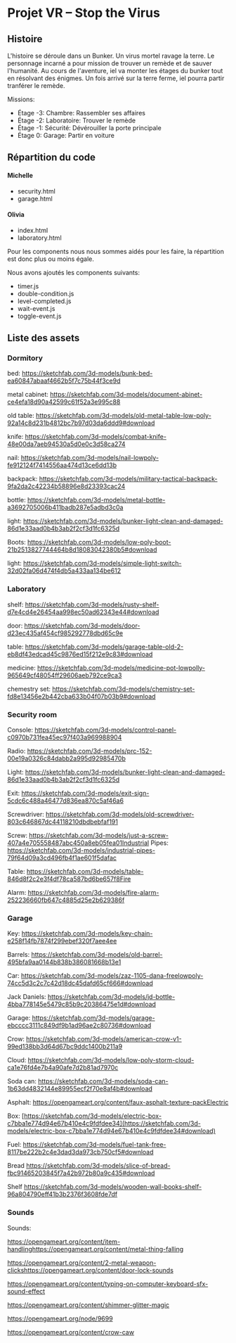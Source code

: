 # Projet VR – Stop the Virus

## Histoire

L'histoire se déroule dans un Bunker. Un virus mortel ravage la terre. Le personnage incarné a pour mission de trouver un remède et de sauver l'humanité. Au cours de l'aventure, iel va monter les étages du bunker tout en résolvant des énigmes. Un fois arrivé sur la terre ferme, iel pourra partir tranférer le remède.

Missions:

- Étage -3: Chambre: Rassembler ses affaires
- Étage -2: Laboratoire: Trouver le remède
- Étage -1: Sécurité: Dévérouiller la porte principale
- Étage 0: Garage: Partir en voiture

## Répartition du code

#### Michelle

- security.html
- garage.html

#### Olivia

- index.html
- laboratory.html



Pour les components nous nous sommes aidés pour les faire, la répartition est donc plus ou moins égale.

Nous avons ajoutés les components suivants:

- timer.js
- double-condition.js
- level-completed.js
- wait-event.js
- toggle-event.js



## Liste des assets

### Dormitory

bed: https://sketchfab.com/3d-models/bunk-bed-ea60847abaaf4662b5f7c75b44f3ce9d

metal cabinet: https://sketchfab.com/3d-models/document-abinet-ce4efa18d90a42599c61f52a3e995c88

old table: https://sketchfab.com/3d-models/old-metal-table-low-poly-92a14c8d231b4812bc7b97d03da6ddd9#download

knife: https://sketchfab.com/3d-models/combat-knife-48e00da7aeb94530a5d0e0c3d58ca274

nail: https://sketchfab.com/3d-models/nail-lowpoly-fe912124f7414556aa474d13ce6dd13b

backpack: https://sketchfab.com/3d-models/military-tactical-backpack-9fa2da2c42234b58896e8d23393cac24

bottle: https://sketchfab.com/3d-models/metal-bottle-a3692705006b411badb287e5adbd3c0a

light: https://sketchfab.com/3d-models/bunker-light-clean-and-damaged-86d1e33aad0b4b3ab2f2cf3d1fc6325d

Boots: https://sketchfab.com/3d-models/low-poly-boot-21b2513827744464b8d18083042380b5#download

light: https://sketchfab.com/3d-models/simple-light-switch-32d02fa06d474f4db5a433aa134be612



### Laboratory

shelf: https://sketchfab.com/3d-models/rusty-shelf-d7e4cd4e26454aa998ec50ad62343e44#download

door: https://sketchfab.com/3d-models/door-d23ec435af454cf985292778dbd65c9e

table: https://sketchfab.com/3d-models/garage-table-old-2-eb8df43edcad45c9876ed15f212e9c83#download

medicine: https://sketchfab.com/3d-models/medicine-pot-lowpolly-965649cf48054ff29606aeb792ce9ca3

chemestry set: https://sketchfab.com/3d-models/chemistry-set-fd8e13456e2b442cba633b04f07b03b9#download

### Security room

Console: https://sketchfab.com/3d-models/control-panel-c0970b731fea45ec97f403a969988904

Radio: https://sketchfab.com/3d-models/prc-152-00e19a0326c84dabb2a995d92985470b

Light: https://sketchfab.com/3d-models/bunker-light-clean-and-damaged-86d1e33aad0b4b3ab2f2cf3d1fc6325d

Exit: https://sketchfab.com/3d-models/exit-sign-5cdc6c488a46477d836ea870c5af46a6

Screwdriver: https://sketchfab.com/3d-models/old-screwdriver-803c646867dc44118210dbdbebfaf191

Screw: https://sketchfab.com/3d-models/just-a-screw-407a4e705558487abc450a8eb05fea01Industrial Pipes: https://sketchfab.com/3d-models/industrial-pipes-79f64d09a3cd496fb4f1ae601f5dafac

Table: https://sketchfab.com/3d-models/table-846d8f2c2e3f4df78ca587bd6be657f8Fire

Alarm: https://sketchfab.com/3d-models/fire-alarm-252236660fb647c4885d25e2b629386f

### Garage

Key: https://sketchfab.com/3d-models/key-chain-e258f14fb7874f299ebef320f7aee4ee

Barrels: https://sketchfab.com/3d-models/old-barrel-495bfa9aa0144b838b386081668b13e1

Car: https://sketchfab.com/3d-models/zaz-1105-dana-freelowpoly-74cc5d3c2c7c42d18dc45dafd65cf666#download

Jack Daniels: https://sketchfab.com/3d-models/jd-bottle-4bba778145e5479c85b9c20386475e1d#download

Garage: https://sketchfab.com/3d-models/garage-ebcccc3111c849df9b1ad96ae2c80736#download

Crow: https://sketchfab.com/3d-models/american-crow-v1-99ed138bb3d64d67bc9ddc1400b211a9

Cloud: https://sketchfab.com/3d-models/low-poly-storm-cloud-ca1e76fd4e7b4a90afe7d2b81ad7970c

Soda can: https://sketchfab.com/3d-models/soda-can-1b63dd4832144e89955ecf2f70e8af4b#download

Asphalt: https://opengameart.org/content/faux-asphalt-texture-packElectric

Box: [https://sketchfab.com/3d-models/electric-box-c7bba1e774d94e67b410e4c9fdfdee34](https://sketchfab.com/3d-models/electric-box-c7bba1e774d94e67b410e4c9fdfdee34#download)

Fuel: https://sketchfab.com/3d-models/fuel-tank-free-8117be222b2c4e3dad3da973cb750cf5#download

Bread https://sketchfab.com/3d-models/slice-of-bread-fbc91465203845f7a42b972b80a9c435#download

Shelf https://sketchfab.com/3d-models/wooden-wall-books-shelf-96a804790eff41b3b2376f3608fde7df

### Sounds

Sounds:

https://opengameart.org/content/item-handlinghttps://opengameart.org/content/metal-thing-falling

https://opengameart.org/content/2-metal-weapon-clickshttps://opengameart.org/content/door-lock-sounds

https://opengameart.org/content/typing-on-computer-keyboard-sfx-sound-effect

https://opengameart.org/content/shimmer-glitter-magic

https://opengameart.org/node/9699

https://opengameart.org/content/crow-caw

